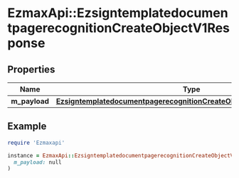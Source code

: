 # EzmaxApi::EzsigntemplatedocumentpagerecognitionCreateObjectV1Response

## Properties

| Name | Type | Description | Notes |
| ---- | ---- | ----------- | ----- |
| **m_payload** | [**EzsigntemplatedocumentpagerecognitionCreateObjectV1ResponseMPayload**](EzsigntemplatedocumentpagerecognitionCreateObjectV1ResponseMPayload.md) |  |  |

## Example

```ruby
require 'Ezmaxapi'

instance = EzmaxApi::EzsigntemplatedocumentpagerecognitionCreateObjectV1Response.new(
  m_payload: null
)
```

